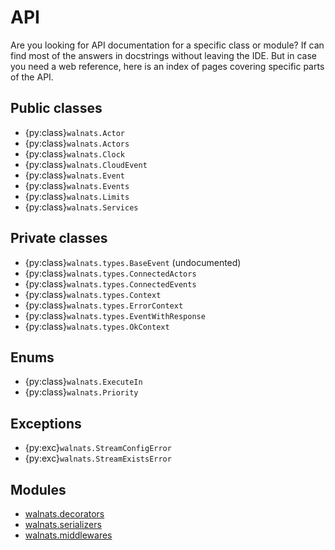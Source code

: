 # API

Are you looking for API documentation for a specific class or module? If can find most of the answers in docstrings without leaving the IDE. But in case you need a web reference, here is an index of pages covering specific parts of the API.

## Public classes

+ {py:class}`walnats.Actor`
+ {py:class}`walnats.Actors`
+ {py:class}`walnats.Clock`
+ {py:class}`walnats.CloudEvent`
+ {py:class}`walnats.Event`
+ {py:class}`walnats.Events`
+ {py:class}`walnats.Limits`
+ {py:class}`walnats.Services`

## Private classes

+ {py:class}`walnats.types.BaseEvent` (undocumented)
+ {py:class}`walnats.types.ConnectedActors`
+ {py:class}`walnats.types.ConnectedEvents`
+ {py:class}`walnats.types.Context`
+ {py:class}`walnats.types.ErrorContext`
+ {py:class}`walnats.types.EventWithResponse`
+ {py:class}`walnats.types.OkContext`

## Enums

+ {py:class}`walnats.ExecuteIn`
+ {py:class}`walnats.Priority`

## Exceptions

+ {py:exc}`walnats.StreamConfigError`
+ {py:exc}`walnats.StreamExistsError`

## Modules

+ [walnats.decorators](./decorators)
+ [walnats.serializers](./serializers)
+ [walnats.middlewares](./middlewares)
